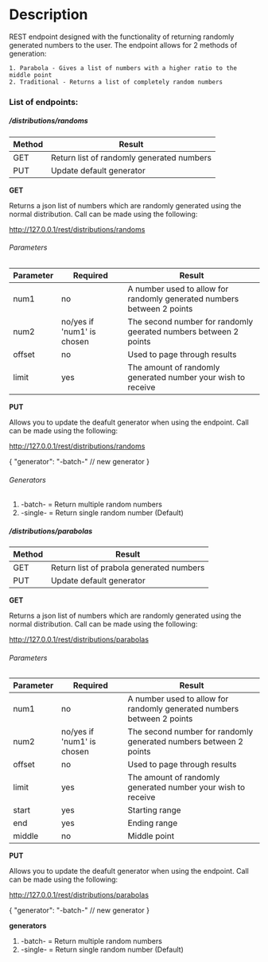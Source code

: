 # Description 

REST endpoint designed with the functionality of returning randomly generated numbers to the user. The endpoint allows for 2 methods of generation:

    1. Parabola - Gives a list of numbers with a higher ratio to the middle point
    2. Traditional - Returns a list of completely random numbers



### List of endpoints:

##### /distributions/randoms

|Method|Result|
|----------------------|----------------------|
|GET   |Return list of randomly generated numbers|
|PUT   |Update default generator|

__GET__

Returns a json list of numbers which are randomly generated using the normal distribution. 
Call can be made using the following:

http://127.0.0.1/rest/distributions/randoms


###### Parameters

| Parameter | Required                 | Result                                                                 |
|-----------|--------------------------|------------------------------------------------------------------------|
| num1      | no                       | A number used to allow for randomly generated numbers between 2 points |
| num2      | no/yes if 'num1' is chosen | The second number for randomly geerated numbers between 2 points       |
| offset    | no                       | Used to page through results                                           |
| limit     | yes                      | The amount of randomly generated number your wish to receive           |





__PUT__

Allows you to update the deafult generator when using the endpoint. 
Call can be made using the following:

http://127.0.0.1/rest/distributions/randoms

{
    "generator": "-batch-"       // new generator
}

###### Generators

1. -batch- = Return multiple random numbers
2. -single- = Return single random number (Default)

##### /distributions/parabolas

|Method|Result|
|----------------------|----------------------|
|GET   |Return list of prabola generated numbers|
|PUT   |Update default generator|



__GET__

Returns a json list of numbers which are randomly generated using the normal distribution. 
Call can be made using the following:

http://127.0.0.1/rest/distributions/parabolas


###### Parameters

| Parameter | Required                 | Result                                                                 |
|-----------|--------------------------|------------------------------------------------------------------------|
| num1      | no                       | A number used to allow for randomly generated numbers between 2 points |
| num2      | no/yes if 'num1' is chosen | The second number for randomly generated numbers between 2 points       |
| offset    | no                       | Used to page through results                                           |
| limit     | yes                      | The amount of randomly generated number your wish to receive           |
| start     | yes                      | Starting range           |
| end     | yes                      | Ending range          |
| middle     | no                      | Middle point         |




__PUT__

Allows you to update the deafult generator when using the endpoint. 
Call can be made using the following:

http://127.0.0.1/rest/distributions/parabolas

{
    "generator": "-batch-"       // new generator
}


__generators__
1. -batch- = Return multiple random numbers
2. -single- = Return single random number (Default)

